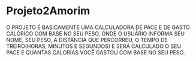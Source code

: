# Projeto2Amorim

O PROJETO É BASICAMENTE UMA CALCULADORA DE PACE E DE GASTO CALÓRICO COM BASE NO SEU PESO, ONDE O USUÁRIO INFORMA SEU NOME, SEU PESO, A DISTÂNCIA QUE PERCORREU,
O TEMPO DE TREIRO(HORAS, MINUTOS E SEGUNDOS) E SERÁ CALCULADO O SEU PACE E QUANTAS CALORIAS VOCÊ GASTOU COM BASE NO SEU PESO.
